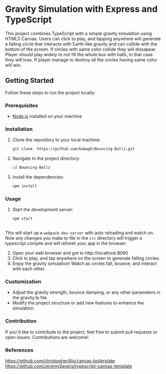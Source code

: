 # Gravity Simulation with Express and TypeScript

This project combines TypeScript with a simple gravity simulation using HTML5 Canvas. Users can click to play, and tapping anywhere will generate a falling circle that interacts with Earth-like gravity and can collide with the bottom of the screen. If circles with same color collide they will dissapear. Player should play widely to not fill the whole box with balls, in that case they will lose. If player manage to destroy all the circles having same color will win.

## Getting Started

Follow these steps to run the project locally:

### Prerequisites

- [Node.js](https://nodejs.org/) installed on your machine

### Installation

1. Clone the repository to your local machine:

   ```bash
   git clone  https://github.com/Kamagh/Bouncing-Ballz.git

2. Navigate to the project directory:

   ```bash
   cd Bouncing-Ballz

3. Install the dependencies:

   ```bash
   npm install

### Usage

1. Start the development server:
   ```bash
   npm start
    
This will start up a `webpack-dev-server` with auto reloading and watch on. Now any changes you make to file in the `src` directory will trigger a typescript compile and will refresh your app in the browser.


2. Open your web browser and got to http://localhost:8080
3. Click to play, and tap anywhere on the screen to generate falling circles.
4. Enjoy the gravity simulation! Watch as circles fall, bounce, and interact with each other.

### Customization

- Adjust the gravity strength, bounce damping, or any other parameters in the gravity.ts file.
- Modify the project structure or add new features to enhance the simulation.

### Contribution

If you'd like to contribute to the project, feel free to submit pull requests or open issues. Contributions are welcome!


### References

https://github.com/christopher4lis/canvas-boilerplate
https://github.com/JeremySayers/typescript-canvas-template
